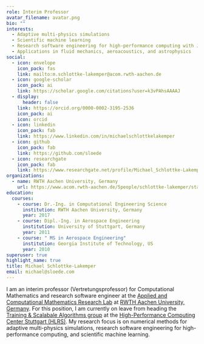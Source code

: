 ```yaml
---
role: Interim Professor
avatar_filename: avatar.png
bio: ""
interests:
  - Adaptive multi-physics simulations
  - Scientific machine learning
  - Research software engineering for high-performance computing with Julia
  - Applications in fluid mechanics, aeroacoustics, and astrophysics
social:
  - icon: envelope
    icon_pack: fas
    link: mailto:m.schlottke-lakemper@acom.rwth-aachen.de
  - icon: google-scholar
    icon_pack: ai
    link: https://scholar.google.com/citations?user=k3vPAhsAAAAJ
  - display:
      header: false
    link: https://orcid.org/0000-0002-3195-2536
    icon_pack: ai
    icon: orcid
  - icon: linkedin
    icon_pack: fab
    link: https://www.linkedin.com/in/michaelschlottkelakemper
  - icon: github
    icon_pack: fab
    link: https://github.com/sloede
  - icon: researchgate
    icon_pack: fab
    link: https://www.researchgate.net/profile/Michael_Schlottke-Lakemper
organizations:
  - name: RWTH Aachen University, Germany
    url: https://www.acom.rwth-aachen.de/5people/schlottke-lakemper/start
education:
  courses:
    - course: Dr.-Ing. in Computational Engineering Science
      institution: RWTH Aachen University, Germany
      year: 2017
    - course: Dipl.-Ing. in Aerospace Engineering
      institution: University of Stuttgart, Germany
      year: 2011
    - course: " MS in Aerospace Engineering"
      institution: Georgia Institute of Technology, US
      year: 2010
superuser: true
highlight_name: true
title: Michael Schlottke-Lakemper
email: michael@sloede.com
---
```

I am an interim professor (Vertretungsprofessor) for Computational Mathematics and
research software engineer at the
[Applied and Computational Mathematics Research Lab](https://www.acom.rwth-aachen.de)
at
[RWTH Aachen University, Germany](https://www.rwth-aachen.de).
For this position, I am currently on leave from heading the
[Training & Scalabale Algorithms group](https://www.hlrs.de/about/tasc)
at the
[High-Performance Computing Center Stuttgart (HLRS)](https://www.hlrs.de).
My research focus is on numerical methods for adaptive multi-physics
simulations, research software engineering for high-performance computing, and
scientific machine learning.
